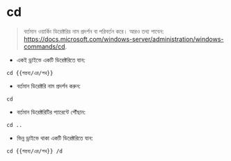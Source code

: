# cd

> বর্তমান ওয়ার্কিং ডিরেক্টরির নাম প্রদর্শন বা পরিবর্তন করে।
> আরও তথ্য পাবেন: <https://docs.microsoft.com/windows-server/administration/windows-commands/cd>.

- একই ড্রাইভে একটি ডিরেক্টরিতে যান:

`cd {{গন্তব্য/এর/পথ}}`

- বর্তমান ডিরেক্টরি নাম প্রদর্শন করুন:

`cd`

- বর্তমান ডিরেক্টরিটির প্যারেন্টে পৌঁছান:

`cd ..`

- ভিন্ন ড্রাইভে থাকা একটি ডিরেক্টরিতে যান:

`cd {{গন্তব্য/এর/পথ}} /d`
